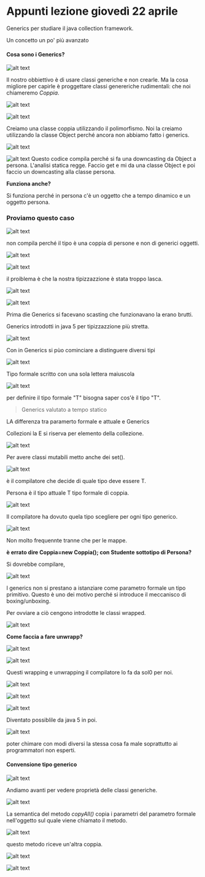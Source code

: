 # Appunti lezione giovedì 22 aprile

Generics per studiare il java collection framework.

Un concetto un po' più avanzato

#### Cosa sono i Generics?

 ![alt text](img1.png)

 Il nostro obbiettivo è di usare classi generiche e non crearle. Ma la cosa migliore per capirle è proggettare classi genereriche rudimentali: che noi chiameremo _Coppia_.

 ![alt text](img2.png)

 ![alt text](img3.png)

  Creiamo una classe coppia utilizzando il polimorfismo. Noi la creiamo utilizzando la classe Object perché ancora non abbiamo fatto i generics.

  ![alt text](img4.png)

  ![alt text](img5.png)
  Questo codice compila perché si fa una downcasting da Object a persona. L'analisi statica regge. Faccio get e mi da una classe Object e poi faccio un downcasting alla classe persona.

  __Funziona anche?__

  Si funziona perché in persona c'è un oggetto che a tempo dinamico e un oggetto persona.

  ### Proviamo questo caso

![alt text](img6.png)

non compila perché il tipo è una coppia di persone e non di generici oggetti.

![alt text](img7.png)

![alt text](img9.png)

il proiblema è che la nostra tipizzazzione è stata troppo lasca.

![alt text](img8.png)


![alt text](img10.png)

Prima die Generics si facevano scasting che funzionavano la erano brutti.

Generics introdotti in java 5 per tipizzazzione più stretta.

![alt text](img11.png)

Con in Generics si pùo cominciare a distinguere diversi tipi

![alt text](img12.png)

Tipo formale scritto con una sola lettera maiuscola

![alt text](img13.png)

per definire il tipo formale "T" bisogna saper cos'è il tipo "T".

>Generics valutato a tempo statico

LA differenza tra paramerto formale e attuale e Generics

Collezioni la E si riserva per elemento della collezione.

![alt text](img14.png)

Per avere classi mutabili metto anche dei set().


![alt text](img15.png)

è il compilatore che decide di quale tipo deve essere T.

Persona è il tipo attuale T tipo formale di coppia.

![alt text](img16.png)

Il compilatore ha dovuto quela tipo scegliere per ogni tipo generico.

![alt text](img17.png)

Non molto frequennte tranne che per le mappe.

__è errato dire Coppia<Persona>=new Coppia<Studente>(); con Studente sottotipo di Persona?__

Si dovrebbe compilare,


![alt text](img18.png)

I generics non si prestano a istanziare come parametro formale un tipo primitivo. Questo è uno dei motivo perché si introduce il meccanisco di boxing/unboxing.


Per ovviare a ciò cengono introdotte le classi wrapped.

![alt text](img19.png)

__Come faccia a fare unwrapp?__

![alt text](img20.png)




![alt text](img21.png)

Questi wrapping e unwrapping il compilatore lo fa da sol0 per noi.


![alt text](img22.png)

![alt text](img23.png)

![alt text](img24.png)

Diventato possiblile da java 5 in poi.

![alt text](img25.png)

poter chimare con modi diversi la stessa cosa fa male soprattutto ai programmatori non esperti.


#### Convensione tipo generico

![alt text](img26.png)

Andiamo avanti per vedere proprietà delle classi generiche.

![alt text](img27.png)

La semantica del metodo _copyAll()_ copia i parametri del parametro formale nell'oggetto sul quale viene chiamato il metodo.


![alt text](img28.png)

questo metodo riceve un'altra coppia.

![alt text](img29.png)

![alt text](img30.png)
